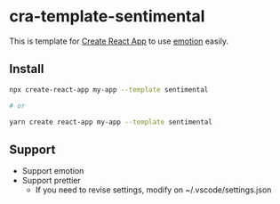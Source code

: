 # cra-template-sentimental

This is template for [Create React App](https://github.com/facebook/create-react-app) to use [emotion](https://emotion.sh/docs/introduction) easily.

## Install

```sh
npx create-react-app my-app --template sentimental

# or

yarn create react-app my-app --template sentimental
```

## Support

- Support emotion
- Support prettier 
  - If you need to revise settings, modify on ~/.vscode/settings.json